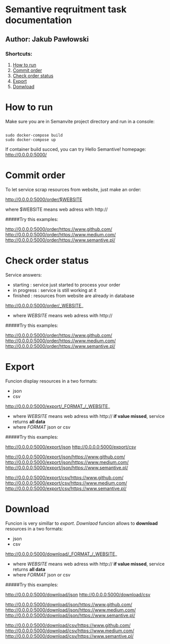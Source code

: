 # Semantive reqruitment task documentation
## Author: Jakub Pawłowski

###  Shortcuts:

1. [ How to run ](#r)
1. [ Commit order ](#o)
1. [ Check order status ](#c)
1. [ Export ](#e)
1. [ Donwload ](#d)

<a name="r"></a>
# How to run

Make sure you are in Semanvite project directory and run in a console:
<pre><code class="sh">
sudo docker-compose build
sudo docker-compose up
</code></pre>

If container build succed, you can try Hello Semantive! homepage:
http://0.0.0.0:5000/

<a name="o"></a>
# Commit order

To let service scrap resources from website, just make an order:

http://0.0.0.0:5000/order/$WEBSITE

where $WEBSITE means web adress with http://

#####Try this examples:

http://0.0.0.0:5000/order/https://www.github.com/
http://0.0.0.0:5000/order/https://www.medium.com/
http://0.0.0.0:5000/order/https://www.semantive.pl/

<a name="c"></a>
# Check order status

Service answers:

- starting : service just started to process your order
- in progress : service is still working at it
- finished : resources from website are already in database

http://0.0.0.0:5000/order/_WEBSITE_

- where _WEBSITE_ means web adress with http://

#####Try this examples:

http://0.0.0.0:5000/order/https://www.github.com/
http://0.0.0.0:5000/order/https://www.medium.com/
http://0.0.0.0:5000/order/https://www.semantive.pl/

<a name="e"></a>
# Export

Funcion display resources in a two formats:

- json
- csv

http://0.0.0.0:5000/export/_FORMAT_/_WEBSITE_

- where _WEBSITE_ means web adress with http://
**if value missed**, service returns **all data**
- where _FORMAT_ json or csv

#####Try this examples:

http://0.0.0.0:5000/export/json
http://0.0.0.0:5000/export/csv

http://0.0.0.0:5000/export/json/https://www.github.com/
http://0.0.0.0:5000/export/json/https://www.medium.com/
http://0.0.0.0:5000/export/json/https://www.semantive.pl/

http://0.0.0.0:5000/export/csv/https://www.github.com/
http://0.0.0.0:5000/export/csv/https://www.medium.com/
http://0.0.0.0:5000/export/csv/https://www.semantive.pl/

<a name="e"></a>
# Download

Funcion is very simillar to *export*. *Downlaod* funcion allows to **download** resources in a two formats:

- json
- csv

http://0.0.0.0:5000/download/_FORMAT_/_WEBSITE_

- where _WEBSITE_ means web adress with http://
**if value missed**, service returns **all data**
- where _FORMAT_ json or csv


#####Try this examples:

http://0.0.0.0:5000/download/json
http://0.0.0.0:5000/download/csv

http://0.0.0.0:5000/download/json/https://www.github.com/
http://0.0.0.0:5000/download/json/https://www.medium.com/
http://0.0.0.0:5000/download/json/https://www.semantive.pl/

http://0.0.0.0:5000/download/csv/https://www.github.com/
http://0.0.0.0:5000/download/csv/https://www.medium.com/
http://0.0.0.0:5000/download/csv/https://www.semantive.pl/